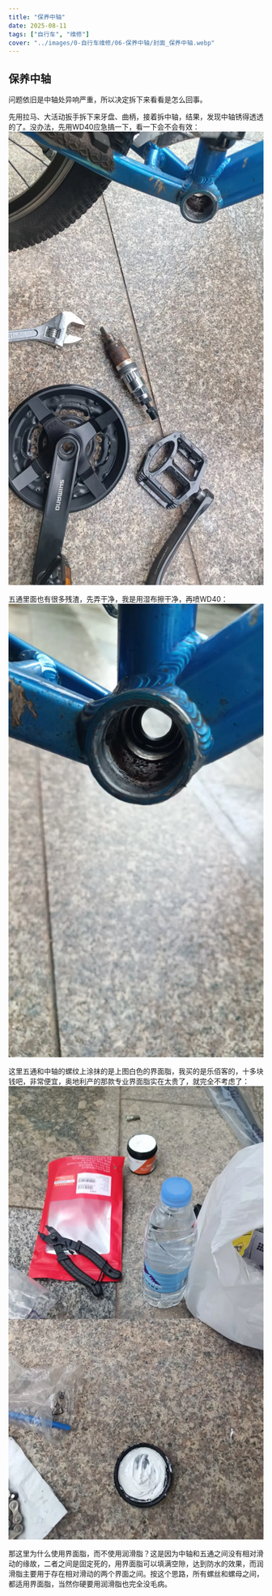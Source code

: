 ```yaml
---
title: "保养中轴"  
date: 2025-08-11  
tags: ["自行车", "维修"]  
cover: "../images/0-自行车维修/06-保养中轴/封面_保养中轴.webp"  
---
```

## 保养中轴
问题依旧是中轴处异响严重，所以决定拆下来看看是怎么回事。

先用拉马、大活动扳手拆下来牙盘、曲柄，接着拆中轴，结果，发现中轴锈得透透的了。没办法，先用WD40应急搞一下，看一下会不会有效：
![拆中轴](../images/0-维修自行车/06-保养中轴/拆中轴.webp)

五通里面也有很多残渣，先弄干净，我是用湿布擦干净，再喷WD40：
![五通](../images/0-维修自行车/06-保养中轴/五通.webp)

这里五通和中轴的螺纹上涂抹的是上图白色的界面脂，我买的是乐佰客的，十多块钱吧，非常便宜，奥地利产的那款专业界面脂实在太贵了，就完全不考虑了：
![界面脂](../images/0-维修自行车/06-保养中轴/界面脂.webp)

那这里为什么使用界面脂，而不使用润滑脂？这是因为中轴和五通之间没有相对滑动的缘故，二者之间是固定死的，用界面脂可以填满空隙，达到防水的效果，而润滑脂主要用于存在相对滑动的两个界面之间。按这个思路，所有螺丝和螺母之间，都适用界面脂，当然你硬要用润滑脂也完全没毛病。